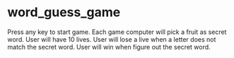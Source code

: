 # word_guess_game
Press any key to start game.
Each game computer will pick a fruit as secret word.
User will have 10 lives.
User will lose a live when a letter does not match the secret word.
User will win when figure out the secret word.
